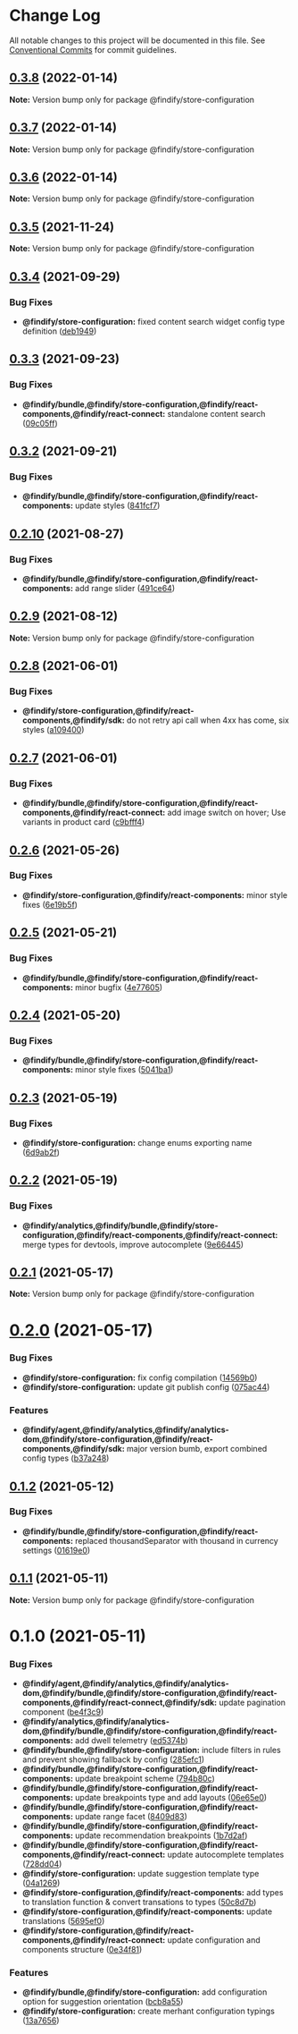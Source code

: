 # Change Log

All notable changes to this project will be documented in this file.
See [Conventional Commits](https://conventionalcommits.org) for commit guidelines.

## [0.3.8](https://github.com/findify/findify-js/compare/@findify/store-configuration@0.3.7...@findify/store-configuration@0.3.8) (2022-01-14)

**Note:** Version bump only for package @findify/store-configuration





## [0.3.7](https://github.com/findify/findify-js/compare/@findify/store-configuration@0.3.6...@findify/store-configuration@0.3.7) (2022-01-14)

**Note:** Version bump only for package @findify/store-configuration





## [0.3.6](https://github.com/findify/findify-js/compare/@findify/store-configuration@0.3.5...@findify/store-configuration@0.3.6) (2022-01-14)

**Note:** Version bump only for package @findify/store-configuration





## [0.3.5](https://github.com/findify/findify-js/compare/@findify/store-configuration@0.3.4...@findify/store-configuration@0.3.5) (2021-11-24)

**Note:** Version bump only for package @findify/store-configuration





## [0.3.4](https://github.com/findify/findify-js/compare/@findify/store-configuration@0.3.3...@findify/store-configuration@0.3.4) (2021-09-29)


### Bug Fixes

* **@findify/store-configuration:** fixed content search widget config type definition ([deb1949](https://github.com/findify/findify-js/commit/deb1949df8ca8310631eaf123efc716e8b6bb047))





## [0.3.3](https://github.com/findify/findify-js/compare/@findify/store-configuration@0.3.2...@findify/store-configuration@0.3.3) (2021-09-23)


### Bug Fixes

* **@findify/bundle,@findify/store-configuration,@findify/react-components,@findify/react-connect:** standalone content search ([09c05ff](https://github.com/findify/findify-js/commit/09c05ffb7cd48125fdcf805df443a5c6bb5faf9a))





## [0.3.2](https://github.com/findify/findify-js/compare/@findify/store-configuration@0.2.10...@findify/store-configuration@0.3.2) (2021-09-21)


### Bug Fixes

* **@findify/bundle,@findify/store-configuration,@findify/react-components:** update styles ([841fcf7](https://github.com/findify/findify-js/commit/841fcf7a52b5e5d727b87e9b6027b64c78b9a2c4))





## [0.2.10](https://github.com/findify/findify-js/compare/@findify/store-configuration@0.2.9...@findify/store-configuration@0.2.10) (2021-08-27)


### Bug Fixes

* **@findify/bundle,@findify/store-configuration,@findify/react-components:** add range slider ([491ce64](https://github.com/findify/findify-js/commit/491ce6462acf27bcfe01aae64a09b22ec1df0204))





## [0.2.9](https://github.com/findify/findify-js/compare/@findify/store-configuration@0.2.8...@findify/store-configuration@0.2.9) (2021-08-12)

**Note:** Version bump only for package @findify/store-configuration





## [0.2.8](https://github.com/findify/findify-js/compare/@findify/store-configuration@0.2.7...@findify/store-configuration@0.2.8) (2021-06-01)


### Bug Fixes

* **@findify/store-configuration,@findify/react-components,@findify/sdk:** do not retry api call when 4xx has come, six styles ([a109400](https://github.com/findify/findify-js/commit/a109400fd150b0a4931bc8c9e18412e96ca4a571))





## [0.2.7](https://github.com/findify/findify-js/compare/@findify/store-configuration@0.2.6...@findify/store-configuration@0.2.7) (2021-06-01)


### Bug Fixes

* **@findify/bundle,@findify/store-configuration,@findify/react-components,@findify/react-connect:** add image switch on hover; Use variants in product card ([c9bfff4](https://github.com/findify/findify-js/commit/c9bfff46706b339adf63f7404d2117ce0e0c5619))





## [0.2.6](https://github.com/findify/findify-js/compare/@findify/store-configuration@0.2.5...@findify/store-configuration@0.2.6) (2021-05-26)


### Bug Fixes

* **@findify/store-configuration,@findify/react-components:** minor style fixes ([6e19b5f](https://github.com/findify/findify-js/commit/6e19b5fa7b3c730d20cbdddf3a282e03026dd330))





## [0.2.5](https://github.com/findify/findify-js/compare/@findify/store-configuration@0.2.4...@findify/store-configuration@0.2.5) (2021-05-21)


### Bug Fixes

* **@findify/bundle,@findify/store-configuration,@findify/react-components:** minor bugfix ([4e77605](https://github.com/findify/findify-js/commit/4e77605b1fee8cf255695c2742ab1ee58e4ba388))





## [0.2.4](https://github.com/findify/findify-js/compare/@findify/store-configuration@0.2.3...@findify/store-configuration@0.2.4) (2021-05-20)


### Bug Fixes

* **@findify/bundle,@findify/store-configuration,@findify/react-components:** minor style fixes ([5041ba1](https://github.com/findify/findify-js/commit/5041ba15dfe47ebb3974bf81587467af85e6be5b))





## [0.2.3](https://github.com/findify/findify-js/compare/@findify/store-configuration@0.2.2...@findify/store-configuration@0.2.3) (2021-05-19)


### Bug Fixes

* **@findify/store-configuration:** change enums exporting name ([6d9ab2f](https://github.com/findify/findify-js/commit/6d9ab2fdff4278b2fad786c6b93c562c453fc5ee))





## [0.2.2](https://github.com/findify/findify-js/compare/@findify/store-configuration@0.2.1...@findify/store-configuration@0.2.2) (2021-05-19)


### Bug Fixes

* **@findify/analytics,@findify/bundle,@findify/store-configuration,@findify/react-components,@findify/react-connect:** merge types for devtools, improve autocomplete ([9e66445](https://github.com/findify/findify-js/commit/9e66445a9d614c32204432d53a1854a578038a76))





## [0.2.1](https://github.com/findify/findify-js/compare/@findify/store-configuration@0.2.0...@findify/store-configuration@0.2.1) (2021-05-17)

**Note:** Version bump only for package @findify/store-configuration





# [0.2.0](https://github.com/findify/findify-js/compare/@findify/store-configuration@0.1.2...@findify/store-configuration@0.2.0) (2021-05-17)


### Bug Fixes

* **@findify/store-configuration:** fix config compilation ([14569b0](https://github.com/findify/findify-js/commit/14569b0fa3df3cb94beae944d00477a412b97464))
* **@findify/store-configuration:** update git publish config ([075ac44](https://github.com/findify/findify-js/commit/075ac44ad5c820bfa4c2a1b572de8b5d0bd5a62b))


### Features

* **@findify/agent,@findify/analytics,@findify/analytics-dom,@findify/store-configuration,@findify/react-components,@findify/sdk:** major version bumb, export combined config types ([b37a248](https://github.com/findify/findify-js/commit/b37a24840c6626432e18232ef0dc00852c4d597a))





## [0.1.2](https://github.com/findify/findify-js/compare/@findify/store-configuration@0.1.1...@findify/store-configuration@0.1.2) (2021-05-12)


### Bug Fixes

* **@findify/bundle,@findify/store-configuration,@findify/react-components:** replaced thousandSeparator with thousand in currency settings ([01619e0](https://github.com/findify/findify-js/commit/01619e0ac764fbf743a5028d0b4cbbfabe102a69))





## [0.1.1](https://github.com/findify/findify-js/compare/@findify/store-configuration@0.1.0...@findify/store-configuration@0.1.1) (2021-05-11)

**Note:** Version bump only for package @findify/store-configuration





# 0.1.0 (2021-05-11)


### Bug Fixes

* **@findify/agent,@findify/analytics,@findify/analytics-dom,@findify/bundle,@findify/store-configuration,@findify/react-components,@findify/react-connect,@findify/sdk:** update pagination component ([be4f3c9](https://github.com/findify/findify-js/commit/be4f3c907b9b2f714cbecba757448baae49b8bcf))
* **@findify/analytics,@findify/analytics-dom,@findify/bundle,@findify/store-configuration,@findify/react-components:** add dwell telemetry ([ed5374b](https://github.com/findify/findify-js/commit/ed5374beb87c808e008a0cdac689201fffe628e7))
* **@findify/bundle,@findify/store-configuration:** include filters in rules and prevent showing fallback by config ([285efc1](https://github.com/findify/findify-js/commit/285efc1361acf12130a547da24f193d48f2f5e23))
* **@findify/bundle,@findify/store-configuration,@findify/react-components:** update breakpoint scheme ([794b80c](https://github.com/findify/findify-js/commit/794b80c808c1fc430503e7b222556cfaf7e515ca))
* **@findify/bundle,@findify/store-configuration,@findify/react-components:** update breakpoints type and add layouts ([06e65e0](https://github.com/findify/findify-js/commit/06e65e027be2acafc58b919109e3fda3f9914aee))
* **@findify/bundle,@findify/store-configuration,@findify/react-components:** update range facet ([8409d83](https://github.com/findify/findify-js/commit/8409d83882edaabf50c419909d4d0ffaff9ecff5))
* **@findify/bundle,@findify/store-configuration,@findify/react-components:** update recommendation breakpoints ([1b7d2af](https://github.com/findify/findify-js/commit/1b7d2af2387dda297dac91c8ea04f3e3ddde6859))
* **@findify/bundle,@findify/store-configuration,@findify/react-components,@findify/react-connect:** update autocomplete templates ([728dd04](https://github.com/findify/findify-js/commit/728dd04cf39300872e5e38f48d0d34e9a382351c))
* **@findify/store-configuration:** update suggestion template type ([04a1269](https://github.com/findify/findify-js/commit/04a1269ac2be45cf923db3c592926d6e4c4dceac))
* **@findify/store-configuration,@findify/react-components:** add types to translation function & convert transations to types ([50c8d7b](https://github.com/findify/findify-js/commit/50c8d7b4114d0bb9df52bf043e91b1aec7aa6d6c))
* **@findify/store-configuration,@findify/react-components:** update translations ([5695ef0](https://github.com/findify/findify-js/commit/5695ef051a96ff35e2cac9daaab11326fb6bc0f2))
* **@findify/store-configuration,@findify/react-components,@findify/react-connect:** update configuration and components structure ([0e34f81](https://github.com/findify/findify-js/commit/0e34f8146a70d973ca0450046208a64359ded067))


### Features

* **@findify/bundle,@findify/store-configuration:** add configuration option for suggestion orientation ([bcb8a55](https://github.com/findify/findify-js/commit/bcb8a55d93176d76c4d784ad1dfdc37912a15fdc))
* **@findify/store-configuration:** create merhant configuration typings ([13a7656](https://github.com/findify/findify-js/commit/13a7656cc1572a01785796aac06b398fc5c38578))
